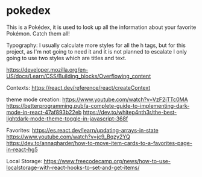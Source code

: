 # pokedex
 This is a Pokédex, it is used to look up all the information about your favorite Pokémon. Catch them all!


Typography:
I usually calculate more styles for all the h tags, but for this project, as I'm not going to need it and it is not planned to escalate I only going to use two styles which are titles and text.

https://developer.mozilla.org/en-US/docs/Learn/CSS/Building_blocks/Overflowing_content

Contexts:
https://react.dev/reference/react/createContext


theme mode creation:
https://www.youtube.com/watch?v=VzF2iTTc0MA
https://betterprogramming.pub/a-complete-guide-to-implementing-dark-mode-in-react-47af893b22eb
https://dev.to/whitep4nth3r/the-best-lightdark-mode-theme-toggle-in-javascript-368f


Favorites: 
https://es.react.dev/learn/updating-arrays-in-state
https://www.youtube.com/watch?v=jc9_Bqzy2YQ
https://dev.to/annaqharder/how-to-move-item-cards-to-a-favorites-page-in-react-hg5


Local Storage:
https://www.freecodecamp.org/news/how-to-use-localstorage-with-react-hooks-to-set-and-get-items/
